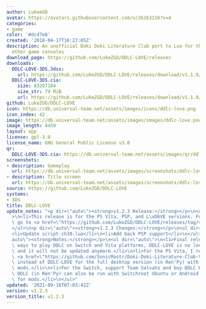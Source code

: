 ```yaml
---
author: LukeeGD
avatar: https://avatars.githubusercontent.com/u/26163116?v=4
categories:
- game
color: '#dcd7e8'
created: '2018-04-17T16:27:05Z'
description: An unofficial Doki Doki Literature Club port to Lua for the PS Vita and
  other game consoles
download_page: https://github.com/LukeZGD/DDLC-LOVE/releases
downloads:
  DDLC-LOVE-3DS.3dsx:
    url: https://github.com/LukeZGD/DDLC-LOVE/releases/download/v1.1.9/DDLC-LOVE-3DS.3dsx
  DDLC-LOVE-3DS.cia:
    size: 83207104
    size_str: 79 MiB
    url: https://github.com/LukeZGD/DDLC-LOVE/releases/download/v1.1.9/DDLC-LOVE-3DS.cia
github: LukeZGD/DDLC-LOVE
icon: https://db.universal-team.net/assets/images/icons/ddlc-love.png
icon_index: 42
image: https://db.universal-team.net/assets/images/images/ddlc-love.png
image_length: 4459
layout: app
license: gpl-3.0
license_name: GNU General Public License v3.0
qr:
  DDLC-LOVE-3DS.cia: https://db.universal-team.net/assets/images/qr/ddlc-love-3ds-cia.png
screenshots:
- description: Gameplay
  url: https://db.universal-team.net/assets/images/screenshots/ddlc-love/gameplay.png
- description: Title screen
  url: https://db.universal-team.net/assets/images/screenshots/ddlc-love/title-screen.png
source: https://github.com/LukeZGD/DDLC-LOVE
systems:
- 3DS
title: DDLC-LOVE
update_notes: "<p dir=\"auto\"><strong>v1.2.3 Release:</strong></p>\n<ul dir=\"auto\"\
  >\n<li>This release is for the PS Vita, PSP, and L\xD6VE versions. For other systems,\
  \ go to <a href=\"https://github.com/LukeZGD/DDLC-LOVE/releases/tag/v1.1.9\">v1.1.9</a></li>\n\
  </ul>\n<p dir=\"auto\"><strong>v1.2.3 Changes:</strong></p>\n<ul dir=\"auto\">\n\
  <li>Update script-ch30.lua</li>\n<li>Add back PSP support</li>\n</ul>\n<p dir=\"\
  auto\"><strong>Notes:</strong></p>\n<ul dir=\"auto\">\n<li>Final release. With better\
  \ ways to play DDLC on Switch and Vita platforms, DDLC-LOVE is no longer needed,\
  \ and it will not be updated anymore.</li>\n<li>For the PS Vita, I recommend using\
  \ <a href=\"https://github.com/SonicMastr/Doki-Doki-Literature-Club-Vita\">Doki-Doki-Literature-Club-Vita</a>\
  \ instead of DDLC-LOVE for the full desktop version (in Ren'Py) with support for\
  \ mods.</li>\n<li>For the Switch, support Team Salvato and buy DDLC Plus! The original\
  \ DDLC (in Ren'Py) can also be run with Switchroot Ubuntu or Android with support\
  \ for mods.</li>\n</ul>"
updated: '2021-09-16T07:03:42Z'
version: v1.2.3
version_title: v1.2.3
---
```


